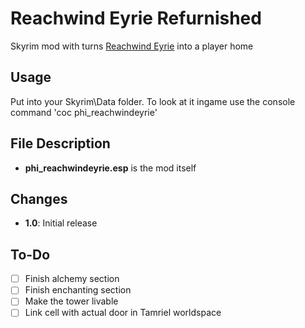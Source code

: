 # Reachwind Eyrie Refurnished
Skyrim mod with turns [Reachwind Eyrie](http://www.uesp.net/wiki/Skyrim:Reachwind_Eyrie) into a player home

## Usage
Put into your Skyrim\Data folder. To look at it ingame use the console command 'coc phi_reachwindeyrie'

## File Description
- **phi_reachwindeyrie.esp** is the mod itself

## Changes
- **1.0**: Initial release

## To-Do
- [ ] Finish alchemy section
- [ ] Finish enchanting section
- [ ] Make the tower livable
- [ ] Link cell with actual door in Tamriel worldspace